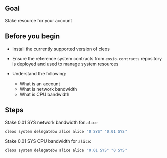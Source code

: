 ## Goal

Stake resource for your account

## Before you begin

* Install the currently supported version of cleos

* Ensure the reference system contracts from `eosio.contracts` repository is deployed and used to manage system resources

* Understand the following:
  * What is an account
  * What is network bandwidth
  * What is CPU bandwidth

## Steps

Stake 0.01 SYS network bandwidth for `alice`

```sh
cleos system delegatebw alice alice "0 SYS" "0.01 SYS"
```

Stake 0.01 SYS CPU bandwidth for `alice`:

```sh
cleos system delegatebw alice alice "0.01 SYS" "0 SYS"
```